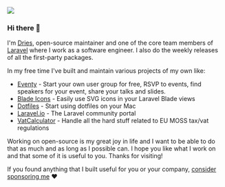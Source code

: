 ![](https://github.com/driesvints/driesvints/blob/master/banner.jpeg)

### Hi there 👋

I'm [Dries](https://driesvints.com), open-source maintainer and one of the core team members of [Laravel](https://github.com/laravel) where I work as a software engineer. I also do the weekly releases of all the first-party packages.

In my free time I've built and maintain various projects of my own like:

- [Eventy](https://eventy.io) - Start your own user group for free, RSVP to events, find speakers for your event, share your talks and slides.
- [Blade Icons](https://github.com/driesvints/blade-icons) - Easily use SVG icons in your Laravel Blade views
- [Dotfiles](https://github.com/driesvints/dotfiles) - Start using dotfiles on your Mac
- [Laravel.io](https://github.com/laravelio/portal) - The Laravel community portal
- [VatCalculator](https://github.com/driesvints/vat-calculator) - Handle all the hard stuff related to EU MOSS tax/vat regulations

Working on open-source is my great joy in life and I want to be able to do that as much and as long as I possible can. I hope you like what I work on and that some of it is useful to you. Thanks for visiting!

If you found anything that I built useful for you or your company, [consider sponsoring me](https://github.com/sponsors/driesvints) ❤️
